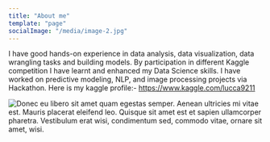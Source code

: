 ```yaml
---
title: "About me"
template: "page"
socialImage: "/media/image-2.jpg"
---
```


I have good hands-on experience in data analysis, data visualization, data wrangling tasks and building models. By participation in different Kaggle
competition I have learnt and enhanced my Data Science skills. I have worked on predictive modeling, NLP, and image processing projects via Hackathon.
Here is my kaggle profile:- https://www.kaggle.com/lucca9211

![Donec eu libero sit amet quam egestas semper. Aenean ultricies mi vitae est. Mauris placerat eleifend leo. Quisque sit amet est et sapien ullamcorper pharetra. Vestibulum erat wisi, condimentum sed, commodo vitae, ornare sit amet, wisi.](/media/image-2.jpg)



